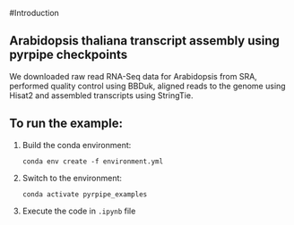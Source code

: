#Introduction

## Arabidopsis thaliana transcript assembly using pyrpipe checkpoints
We downloaded raw read RNA-Seq data for Arabidopsis from SRA, performed quality control using BBDuk, aligned reads to the genome using Hisat2 and
assembled transcripts using StringTie.

## To run the example:

1. Build the conda environment:

    `conda env create -f environment.yml`
    
2. Switch to the environment:

    `conda activate pyrpipe_examples`

3. Execute the code in `.ipynb` file